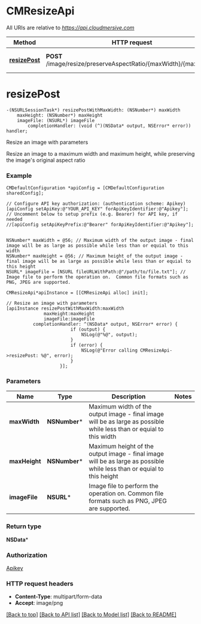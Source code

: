 # CMResizeApi

All URIs are relative to *https://api.cloudmersive.com*

Method | HTTP request | Description
------------- | ------------- | -------------
[**resizePost**](CMResizeApi.md#resizepost) | **POST** /image/resize/preserveAspectRatio/{maxWidth}/{maxHeight} | Resize an image with parameters


# **resizePost**
```objc
-(NSURLSessionTask*) resizePostWithMaxWidth: (NSNumber*) maxWidth
    maxHeight: (NSNumber*) maxHeight
    imageFile: (NSURL*) imageFile
        completionHandler: (void (^)(NSData* output, NSError* error)) handler;
```

Resize an image with parameters

Resize an image to a maximum width and maximum height, while preserving the image's original aspect ratio

### Example 
```objc
CMDefaultConfiguration *apiConfig = [CMDefaultConfiguration sharedConfig];

// Configure API key authorization: (authentication scheme: Apikey)
[apiConfig setApiKey:@"YOUR_API_KEY" forApiKeyIdentifier:@"Apikey"];
// Uncomment below to setup prefix (e.g. Bearer) for API key, if needed
//[apiConfig setApiKeyPrefix:@"Bearer" forApiKeyIdentifier:@"Apikey"];


NSNumber* maxWidth = @56; // Maximum width of the output image - final image will be as large as possible while less than or equial to this width
NSNumber* maxHeight = @56; // Maximum height of the output image - final image will be as large as possible while less than or equial to this height
NSURL* imageFile = [NSURL fileURLWithPath:@"/path/to/file.txt"]; // Image file to perform the operation on.  Common file formats such as PNG, JPEG are supported.

CMResizeApi*apiInstance = [[CMResizeApi alloc] init];

// Resize an image with parameters
[apiInstance resizePostWithMaxWidth:maxWidth
              maxHeight:maxHeight
              imageFile:imageFile
          completionHandler: ^(NSData* output, NSError* error) {
                        if (output) {
                            NSLog(@"%@", output);
                        }
                        if (error) {
                            NSLog(@"Error calling CMResizeApi->resizePost: %@", error);
                        }
                    }];
```

### Parameters

Name | Type | Description  | Notes
------------- | ------------- | ------------- | -------------
 **maxWidth** | **NSNumber***| Maximum width of the output image - final image will be as large as possible while less than or equial to this width | 
 **maxHeight** | **NSNumber***| Maximum height of the output image - final image will be as large as possible while less than or equial to this height | 
 **imageFile** | **NSURL***| Image file to perform the operation on.  Common file formats such as PNG, JPEG are supported. | 

### Return type

**NSData***

### Authorization

[Apikey](../README.md#Apikey)

### HTTP request headers

 - **Content-Type**: multipart/form-data
 - **Accept**: image/png

[[Back to top]](#) [[Back to API list]](../README.md#documentation-for-api-endpoints) [[Back to Model list]](../README.md#documentation-for-models) [[Back to README]](../README.md)

